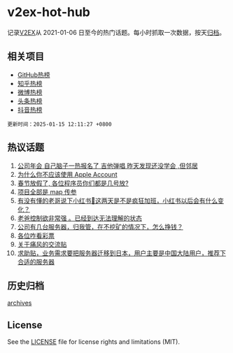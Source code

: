 # v2ex-hot-hub

 记录[V2EX](https://www.v2ex.com/)从 2021-01-06 日至今的热门话题。每小时抓取一次数据，按天[归档](archives)。
 
 ## 相关项目

- [GitHub热榜](https://github.com/lonnyzhang423/github-hot-hub)
- [知乎热榜](https://github.com/lonnyzhang423/zhihu-hot-hub)
- [微博热榜](https://github.com/lonnyzhang423/weibo-hot-hub)
- [头条热榜](https://github.com/lonnyzhang423/toutiao-hot-hub)
- [抖音热榜](https://github.com/lonnyzhang423/douyin-hot-hub)


 `更新时间：2025-01-15 12:11:27 +0800`

## 热议话题

1. [公司年会 自己脑子一热报名了 吉他弹唱 昨天发现还没学会 ,但邻居](https://www.v2ex.com/t/1105037)
1. [为什么你不应该使用 Apple Account](https://www.v2ex.com/t/1105001)
1. [春节放假了, 各位程序员你们都是几号放?](https://www.v2ex.com/t/1105159)
1. [项目全部是 map 传参](https://www.v2ex.com/t/1104965)
1. [有没有懂的老哥说下小红书🍠这两天是不是疯狂加班，小红书以后会有什么变化？](https://www.v2ex.com/t/1105157)
1. [老爸控制欲非常强 。已经到达无法理解的状态](https://www.v2ex.com/t/1105111)
1. [公司有几台服务器，归我管，在不挖矿的情况下，怎么挣钱？](https://www.v2ex.com/t/1104982)
1. [各位咋看彩票](https://www.v2ex.com/t/1105092)
1. [关于痛风的交流贴](https://www.v2ex.com/t/1105149)
1. [求助贴，业务需求要把服务器迁移到日本，用户主要是中国大陆用户，推荐下合适的服务器](https://www.v2ex.com/t/1105073)

## 历史归档

[archives](archives)

## License

See the [LICENSE](LICENSE) file for license rights and limitations (MIT).
